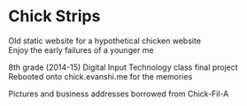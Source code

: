 # Chick Strips

Old static website for a hypothetical chicken website  
Enjoy the early failures of a younger me  

8th grade (2014-15) Digital Input Technology class final project  
Rebooted onto chick.evanshi.me for the memories  

Pictures and business addresses borrowed from Chick-Fil-A

